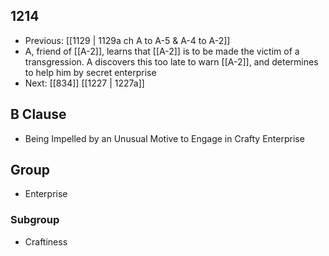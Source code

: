 ## 1214
- Previous: [[1129 | 1129a ch A to A-5 &amp; A-4 to A-2]] 
- A, friend of [[A-2]], learns that [[A-2]] is to be made the victim of a transgression. A discovers this too late to warn [[A-2]], and determines to help him by secret enterprise
- Next: [[834]] [[1227 | 1227a]] 

## B Clause
- Being Impelled by an Unusual Motive to Engage in Crafty Enterprise

## Group
- Enterprise

### Subgroup
- Craftiness


